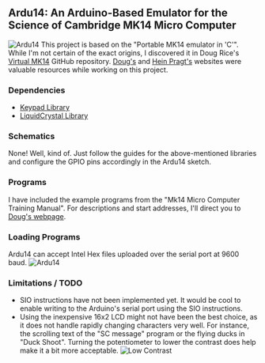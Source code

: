 ## Ardu14: An Arduino-Based Emulator for the Science of Cambridge MK14 Micro Computer
![Ardu14](..\Images\Ardu14.jpg)
This project is based on the "Portable MK14 emulator in 'C'". While I'm not certain of the exact origins, I discovered it in Doug Rice's [Virtual MK14](https://github.com/doug-h-rice/virtual_mk14) GitHub repository. [Doug's](http://www.dougrice.plus.com/) and [Hein Pragt's](https://www.heinpragt.com/english/software_development/ins8060_or_scmp_processor.html) websites were valuable resources while working on this project.

### Dependencies
* [Keypad Library](https://www.arduino.cc/reference/en/libraries/keypad/)
* [LiquidCrystal Library](https://www.arduino.cc/reference/en/libraries/liquidcrystal/)

### Schematics
None! Well, kind of. Just follow the guides for the above-mentioned libraries and configure the GPIO pins accordingly in the Ardu14 sketch.

### Programs
I have included the example programs from the "Mk14 Micro Computer Training Manual". For descriptions and start addresses, I'll direct you to [Doug's webpage](http://www.dougrice.plus.com/dev/seg_mk14.htm).

### Loading Programs
Ardu14 can accept Intel Hex files uploaded over the serial port at 9600 baud.
![Ardu14](..\Images\TeraTerm.PNG)

### Limitations / TODO
* SIO instructions have not been implemented yet. It would be cool to enable writing to the Arduino's serial port using the SIO instructions.
* Using the inexpensive 16x2 LCD might not have been the best choice, as it does not handle rapidly changing characters very well. For instance, the scrolling text of the "SC message" program or the flying ducks in "Duck Shoot". Turning the potentiometer to lower the contrast does help make it a bit more acceptable. ![Low Contrast](..\..\Images\LowContrast.gif)

